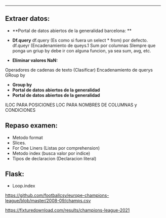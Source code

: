 
---

## Extraer datos:

- **Portal de datos abiertos de la generalidad barcelona: **
	 
- **Df.query**
	 df.query  (Es como si fuera un select * from) por defecto.
	 df.queyr (Encadenamiento de queys.1
	 Sum por columnas
	 SIempre que ponga un griup by debe ir con alguna funcion, ya sea sum, avg, etc.
	 
- **Eliminar valores NaN:**
	 

Operadores de cadenas de texto (Clasificar)
Encadenamiento de querys
GRoup by



- **Group by**
- **Portal de datos abiertos de la generalidad**
- **Portal de datos abiertos de la generalidad**








ILOC PARA POSICIONES
LOC PARA NOMBRES DE COLUMNAS y CONDICIONES


## Repaso examen:

- Metodo format
- Slices.
- For One Liners (Listas por comprehension)
- Metodo index (busca valor por indice)
- Tipos de declaracion (Declaracion literal)

## Flask:

- Loop.index

https://github.com/footballcsv/europe-champions-league/blob/master/2008-09/champs.csv

https://fixturedownload.com/results/champions-league-2021 



















































